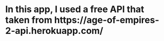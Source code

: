 <h1> In this app, I used a free API that taken from https://age-of-empires-2-api.herokuapp.com/ </h1>
